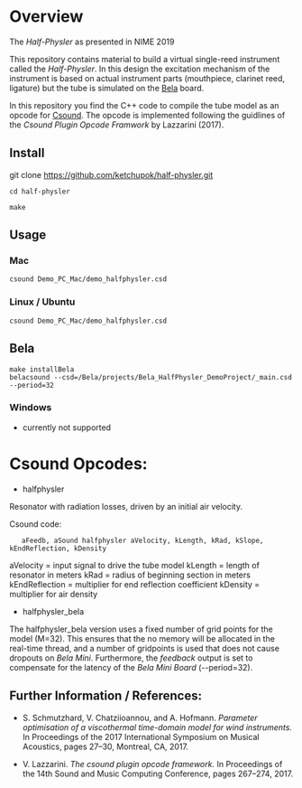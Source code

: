 # Overview

The _Half-Physler_ as presented in NIME 2019

This repository contains material to build a virtual single-reed instrument called the _Half-Physler_. In this design the excitation mechanism of the instrument is based on actual instrument parts (mouthpiece, clarinet reed, ligature) but the tube is simulated on the [Bela](http://www.bela.io) board.

In this repository you find the C++ code to compile the tube model as an opcode for [Csound](https://csound.com). The opcode is implemented following the guidlines of the _Csound Plugin Opcode Framwork_ by Lazzarini (2017).



## Install
 git clone https://github.com/ketchupok/half-physler.git

 ```
 cd half-physler

 make
```
## Usage

### Mac

```
csound Demo_PC_Mac/demo_halfphysler.csd
```

### Linux / Ubuntu

```
csound Demo_PC_Mac/demo_halfphysler.csd
```


## Bela

```
make installBela
belacsound --csd=/Bela/projects/Bela_HalfPhysler_DemoProject/_main.csd --period=32
```

### Windows
- currently not supported


# Csound Opcodes:

- halfphysler

Resonator with radiation losses, driven by an initial air velocity.

Csound code:
```
   aFeedb, aSound halfphysler aVelocity, kLength, kRad, kSlope, kEndReflection, kDensity
```

aVelocity      = input signal to drive the tube model
kLength        = length of resonator in meters
kRad           = radius of beginning section in meters
kEndReflection = multiplier for end reflection
coefficient
kDensity       = multiplier for air density


- halfphysler_bela

The halfphysler_bela version uses a fixed number of grid points for the model (M=32). This ensures that the no memory will be allocated in the real-time thread, and a number of gridpoints is used that does not cause dropouts on _Bela Mini_. Furthermore, the _feedback_ output is set to compensate for the latency of the _Bela Mini Board_ (--period=32).

## Further Information / References:

- S. Schmutzhard, V. Chatziioannou, and A. Hofmann. _Parameter optimisation of a viscothermal time-domain model for wind instruments._ In Proceedings of the 2017 International Symposium on Musical Acoustics, pages 27–30, Montreal, CA, 2017.

- V. Lazzarini. _The csound plugin opcode framework._ In Proceedings of the 14th Sound and Music Computing
Conference, pages 267–274, 2017.
